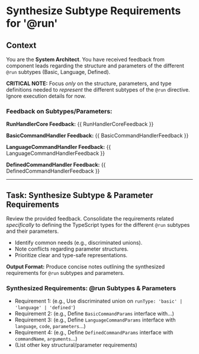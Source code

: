 # Synthesize Subtype Requirements for '@run'

## Context

You are the **System Architect**. You have received feedback from component leads regarding the structure and parameters of the different `@run` subtypes (Basic, Language, Defined).

**CRITICAL NOTE:** Focus *only* on the structure, parameters, and type definitions needed to *represent* the different subtypes of the `@run` directive. Ignore execution details for now.

### Feedback on Subtypes/Parameters:

**RunHandlerCore Feedback:**
{{ RunHandlerCoreFeedback }}

**BasicCommandHandler Feedback:**
{{ BasicCommandHandlerFeedback }}

**LanguageCommandHandler Feedback:**
{{ LanguageCommandHandlerFeedback }}

**DefinedCommandHandler Feedback:**
{{ DefinedCommandHandlerFeedback }}

---

## Task: Synthesize Subtype & Parameter Requirements

Review the provided feedback. Consolidate the requirements related *specifically* to defining the TypeScript types for the different `@run` subtypes and their parameters.

*   Identify common needs (e.g., discriminated unions).
*   Note conflicts regarding parameter structures.
*   Prioritize clear and type-safe representations.

**Output Format:** Produce concise notes outlining the synthesized requirements for `@run` subtypes and parameters.

### Synthesized Requirements: @run Subtypes & Parameters

*   Requirement 1: (e.g., Use discriminated union on `runType: 'basic' | 'language' | 'defined'`)
*   Requirement 2: (e.g., Define `BasicCommandParams` interface with...)
*   Requirement 3: (e.g., Define `LanguageCommandParams` interface with `language`, `code`, `parameters`...)
*   Requirement 4: (e.g., Define `DefinedCommandParams` interface with `commandName`, `arguments`...)
*   (List other key structural/parameter requirements) 